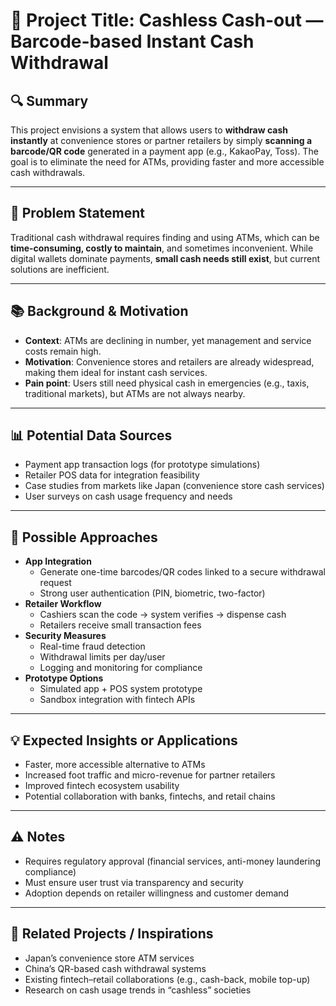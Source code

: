 # 🧠 Project Title: **Cashless Cash-out — Barcode-based Instant Cash Withdrawal**

## 🔍 Summary  
This project envisions a system that allows users to **withdraw cash instantly** at convenience stores or partner retailers by simply **scanning a barcode/QR code** generated in a payment app (e.g., KakaoPay, Toss). The goal is to eliminate the need for ATMs, providing faster and more accessible cash withdrawals.  

---

## 🎯 Problem Statement  
Traditional cash withdrawal requires finding and using ATMs, which can be **time-consuming, costly to maintain**, and sometimes inconvenient. While digital wallets dominate payments, **small cash needs still exist**, but current solutions are inefficient.  

---

## 📚 Background & Motivation  
- **Context**: ATMs are declining in number, yet management and service costs remain high.  
- **Motivation**: Convenience stores and retailers are already widespread, making them ideal for instant cash services.  
- **Pain point**: Users still need physical cash in emergencies (e.g., taxis, traditional markets), but ATMs are not always nearby.  

---

## 📊 Potential Data Sources  
- Payment app transaction logs (for prototype simulations)  
- Retailer POS data for integration feasibility  
- Case studies from markets like Japan (convenience store cash services)  
- User surveys on cash usage frequency and needs  

---

## 🧪 Possible Approaches  
- **App Integration**  
  - Generate one-time barcodes/QR codes linked to a secure withdrawal request  
  - Strong user authentication (PIN, biometric, two-factor)  
- **Retailer Workflow**  
  - Cashiers scan the code → system verifies → dispense cash  
  - Retailers receive small transaction fees  
- **Security Measures**  
  - Real-time fraud detection  
  - Withdrawal limits per day/user  
  - Logging and monitoring for compliance  
- **Prototype Options**  
  - Simulated app + POS system prototype  
  - Sandbox integration with fintech APIs  

---

## 💡 Expected Insights or Applications  
- Faster, more accessible alternative to ATMs  
- Increased foot traffic and micro-revenue for partner retailers  
- Improved fintech ecosystem usability  
- Potential collaboration with banks, fintechs, and retail chains  

---

## ⚠️ Notes  
- Requires regulatory approval (financial services, anti-money laundering compliance)  
- Must ensure user trust via transparency and security  
- Adoption depends on retailer willingness and customer demand  

---

## 🔗 Related Projects / Inspirations  
- Japan’s convenience store ATM services  
- China’s QR-based cash withdrawal systems  
- Existing fintech–retail collaborations (e.g., cash-back, mobile top-up)  
- Research on cash usage trends in “cashless” societies  
